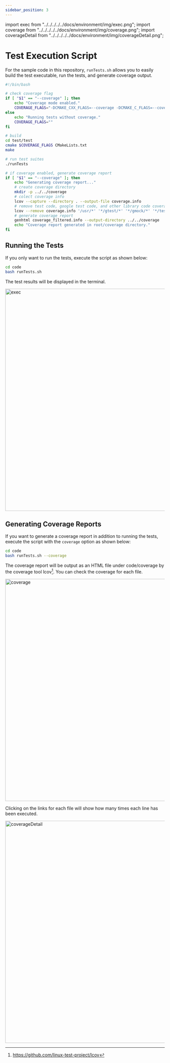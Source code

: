 ```yaml
---
sidebar_position: 3
---
```


import exec from "../../../../../docs/environment/img/exec.png";
import coverage from "../../../../../docs/environment/img/coverage.png";
import coverageDetail from "../../../../../docs/environment/img/coverageDetail.png";

# Test Execution Script

For the sample code in this repository, `runTests.sh` allows you to easily build the test executable, run the tests, and generate coverage output.

```bash title="code/runTests.sh"
#!/bin/bash

# check coverage flag
if [ "$1" == "--coverage" ]; then
    echo "Coverage mode enabled."
    COVERAGE_FLAGS="-DCMAKE_CXX_FLAGS=--coverage -DCMAKE_C_FLAGS=--coverage"
else
    echo "Running tests without coverage."
    COVERAGE_FLAGS=""
fi

# build
cd test/test
cmake $COVERAGE_FLAGS CMakeLists.txt
make

# run test suites
./runTests

# if coverage enabled, generate coverage report
if [ "$1" == "--coverage" ]; then
    echo "Generating coverage report..."
    # create coverage directory
    mkdir -p ../../coverage
    # colect coverage info
    lcov --capture --directory . --output-file coverage.info
    # remove test code, google test code, and other library code coverage from report
    lcov --remove coverage.info '/usr/*' '*/gtest/*' '*/gmock/*' '*/test/*' --output-file coverage_filtered.info
    # generate coverage report
    genhtml coverage_filtered.info --output-directory ../../coverage
    echo "Coverage report generated in root/coverage directory."
fi
```

## Running the Tests

If you only want to run the tests, execute the script as shown below:

```bash
cd code
bash runTests.sh
```

The test results will be displayed in the terminal.

<img src={exec} alt="exec" width="700" />

## Generating Coverage Reports

If you want to generate a coverage report in addition to running the tests, execute the script with the `coverage` option as shown below:

```bash
cd code
bash runTests.sh --coverage
```

The coverage report will be output as an HTML file under code/coverage by the coverage tool lcov[^1].
You can check the coverage for each file.

<img src={coverage} alt="coverage" width="700" />

Clicking on the links for each file will show how many times each line has been executed.

<img src={coverageDetail} alt="coverageDetail" width="700" />

[^1]: https://github.com/linux-test-project/lcov
